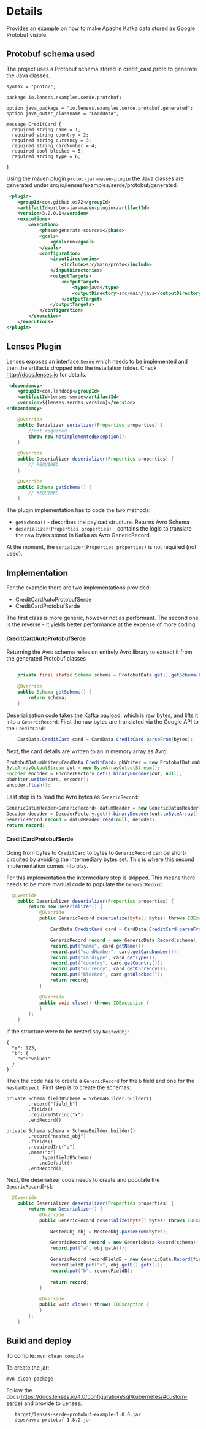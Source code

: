 # Details

Provides an example on how to make Apache Kafka data stored as Google Protobuf visible.


## Protobuf schema used

The project uses a Protobuf schema stored in credit_card.proto to generate the Java classes.

```
syntax = "proto2";

package io.lenses.examples.serde.protobuf;

option java_package = "io.lenses.examples.serde.protobuf.generated";
option java_outer_classname = "CardData";

message CreditCard {
  required string name = 1;
  required string country = 2;
  required string currency = 3;
  required string cardNumber = 4;
  required bool blocked = 5;
  required string type = 6;

}
```

Using the maven plugin `protoc-jar-maven-plugin` the Java classes are generated under 
src/io/lenses/examples/serde/protobuf/generated.

```xml
 <plugin>
    <groupId>com.github.os72</groupId>
    <artifactId>protoc-jar-maven-plugin</artifactId>
    <version>3.2.0.1</version>
    <executions>
        <execution>
            <phase>generate-sources</phase>
            <goals>
                <goal>run</goal>
            </goals>
            <configuration>
                <inputDirectories>
                    <include>src/main/proto</include>
                </inputDirectories>
                <outputTargets>
                    <outputTarget>
                        <type>java</type>
                        <outputDirectory>src/main/java</outputDirectory>
                    </outputTarget>
                </outputTargets>
            </configuration>
        </execution>
    </executions>
</plugin>
```

## Lenses Plugin

Lenses exposes an interface `Serde` which needs to be implemented and then the artifacts dropped into the installation folder. 
Check http://docs.lenses.io for details.

```xml
 <dependency>
    <groupId>com.landoop</groupId>
    <artifactId>lenses-serde</artifactId>
    <version>${lenses.serdes.version}</version>
</dependency>
``` 

```java
    @Override
    public Serializer serializer(Properties properties) {
        //not required
        throw new NotImplementedException();
    }

    @Override
    public Deserializer deserializer(Properties properties) {
        // REQUIRED
    }

    @Override
    public Schema getSchema() {
        // REQUIRED
    }
```

The plugin implementation has to code the two methods:
 * `getSchema()` -  describes the payload structure. Returns Avro Schema
 * `deserializer(Properties properties)` - contains the logic to translate the raw bytes stored in Kafka as Avro GenericRecord
 
At the moment, the `serializer(Properties properties)` is not required (not used).


## Implementation

For the example there are two implementations provided:
 * CreditCardAutoProtobufSerde
 * CreditCardProtobufSerde

The first class is more generic, however not as performant. 
The second one is the reverse - it yields better performance at the expense of more coding.

#### CreditCardAutoProtobufSerde

Returning the Avro schema relies on entirely Avro library to extract it from the generated Protobuf classes


```java

    private final static Schema schema = ProtobufData.get().getSchema(CardData.CreditCard.class);

    @Override
    public Schema getSchema() {
        return schema;
    }
```  

Deserialization code takes the Kafka payload, which is raw bytes, and lifts it into a `GenericRecord`.
First the raw bytes are translated via the Google API to the `CreditCard`:

```java
    CardData.CreditCard card = CardData.CreditCard.parseFrom(bytes);
```

Next, the card details are written to an in memory array as Avro:

```java
ProtobufDatumWriter<CardData.CreditCard> pbWriter = new ProtobufDatumWriter<CardData.CreditCard>(schema);
ByteArrayOutputStream out = new ByteArrayOutputStream();
Encoder encoder = EncoderFactory.get().binaryEncoder(out, null);
pbWriter.write(card, encoder);
encoder.flush();
```

Last step is to read the Avro bytes as `GenericRecord`:

```java
GenericDatumReader<GenericRecord> datumReader = new GenericDatumReader<GenericRecord>(schema);
Decoder decoder = DecoderFactory.get().binaryDecoder(out.toByteArray(), null);
GenericRecord record = datumReader.read(null, decoder);
return record;
```


#### CreditCardProtobufSerde

Going from bytes to `CreditCard` to bytes to `GenericRecord` can be short-circuited by avoiding the intermediary bytes set.
This is where this second implementation comes into play.

For this implementation the intermediary step is skipped. 
This means there needs to be more manual code to populate the `GenericRecord`.
 
```java
  @Override
    public Deserializer deserializer(Properties properties) {
        return new Deserializer() {
            @Override
            public GenericRecord deserialize(byte[] bytes) throws IOException {

                CardData.CreditCard card = CardData.CreditCard.parseFrom(bytes);

                GenericRecord record = new GenericData.Record(schema);
                record.put("name", card.getName());
                record.put("cardNumber", card.getCardNumber());
                record.put("cardType", card.getType());
                record.put("country", card.getCountry());
                record.put("currency", card.getCurrency());
                record.put("blocked", card.getBlocked());
                return record;
            }

            @Override
            public void close() throws IOException {
            }
        };
    }
```

If the structure were to be nested say `NestedObj`:
```
{
  "a": 123,
  "b": {
    "x":"value1"
  }
}
```

Then the code has to create a `GenericRecord` for the `b` field and one for the `NestedObject`. 
First step is to create the schemas:

```
private Schema fieldBSchema = SchemaBuilder.builder()
        .record("field_b")
        .fields()
        .requiredString("x")
        .endRecord()
    
private Schema schema = SchemaBuilder.builder()
        .record("nested_obj")
        .fields()
        .requiredInt("a")
        .name("b")
            .type(fieldBSchema)
            .noDefault()
        .endRecord();
```

Next, the deserializer code needs to create and populate the `GenericRecord`[-s]:

```java
  @Override
    public Deserializer deserializer(Properties properties) {
        return new Deserializer() {
            @Override
            public GenericRecord deserialize(byte[] bytes) throws IOException {

                NestedObj obj = NestedObj.parseFrom(bytes);

                GenericRecord record = new GenericData.Record(schema);
                record.put("a", obj.getA());

                GenericRecord recordFieldB = new GenericData.Record(fieldBSchema);
                recordFieldB.put("x", obj.getB().getX());
                record.put("b", recordFieldB);
                
                return record;
            }

            @Override
            public void close() throws IOException {
            }
        };
    }
```

## Build and deploy

To compile:
`mvn clean compile`

To create the jar:

`mvn clean package`

Follow the docs(https://docs.lenses.io/4.0/configuration/sql/kubernetes/#custom-serde)
 and provide to Lenses:
```
   target/lenses-serde-protobuf-example-1.0.0.jar
   deps/avro-protobuf-1.8.2.jar
```